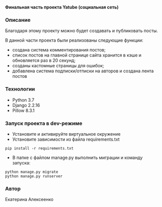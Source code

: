**Финальная часть проекта Yatube (социальная сеть)**

### Описание
Благодаря этому проекту можно будет создавать и публиковать посты.

В данной части проекта были реализованы следующие функции:

* создана система комментирования постов;
* список постов на главной странице сайта хранится в кэше и обновляется раз в 20 секунд;
* созданы кастомные страницы для ошибок;
* добавлена система подписки/отписки на авторов и создана лента постов

### Технологии
- Python 3.7
- Django 2.2.16
- Pillow 8.3.1

### Запуск проекта в dev-режиме
- Установите и активируйте виртуальное окружение
- Установите зависимости из файла requirements.txt
```
pip install -r requirements.txt
``` 
- В папке с файлом manage.py выполнить миграции и команду запуска:
```
python manage.py migrate
python manage.py runserver
```
### Автор
Екатерина Алексеенко
